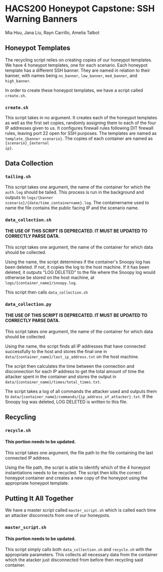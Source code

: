 # HACS200 Honeypot Capstone: SSH Warning Banners
Mia Hsu, Jana Liu, Rayn Carrillo, Amelia Talbot

## Honeypot Templates
The recycling script relies on creating copies of our honeypot templates. We have 4 honeypot templates, one for each scenario. Each honeypot template has a different SSH banner. They are named in relation to their banner, with names being <code>no_banner</code>, <code>low_banner</code>, <code>med_banner</code>, and <code>high_banner</code>.

In order to create these honeypot templates, we have a script called <code>create.sh</code>.

### <code>create.sh</code>
This script takes in no argument. It creates each of the honeypot templates as well as the first set copies, randomly assigning them to each of the four IP addresses given to us. It configures firewall rules following DIT firewall rules, leaving port 22 open for SSH purposes. The templates are named as <code>template_{banner scenario}</code>. The copies of each container are named as <code>{scenario}_{external ip}</code>.
  
## Data Collection

### <code>tailing.sh</code>
This script takes one argument, the name of the container for which the <code>auth.log</code> should be tailed. This process is run in the background and outputs to <code>logs/{banner scenario}/{date/time_containername}.log</code>. The containername used to name the file contains the public facing IP and the scenario name.

### <code>data_collection.sh</code>
#### THE USE OF THIS SCRIPT IS DEPRECATED. IT MUST BE UPDATED TO CORRECTLY PARSE DATA.
This script takes one argument, the name of the container for which data should be collected.

Using the name, the script determines if the container's Snoopy log has been deleted. If not, it copies the log to the host machine. If it has been deleted, it outputs "LOG DELETED" to the file where the Snoopy log would otherwise be stored on the host machine, at <code>logs/{container_name}/snoopy.log</code>.

This script then calls <code>data_collection.sh</code>

### <code>data_collection.py</code>
#### THE USE OF THIS SCRIPT IS DEPRECATED. IT MUST BE UPDATED TO CORRECTLY PARSE DATA.
This script takes one argument, the name of the container for which data should be collected.

Using the name, the script finds all IP addresses that have connected successfully to the host and stores the final one in <code>data/{container_name}/last_ip_address.txt</code> on the host machine.

The script then calculates the time between the connection and disconnection for each IP address to get the total amount of time the attacker spent in the container and stores the output in <code>data/{container_name}/times/total_times.txt</code>.

The script takes a log of all commands the attacker used and outputs them to <code>data/{container_name}/commands/{ip_address_of_attacker}.txt</code>. If the Snoopy log was deleted, LOG DELETED is written to this file.

## Recycling
### <code>recycle.sh</code>
#### This portion needs to be updated.
This script takes one argument, the file path to the file containing the last connected IP address.

Using the file path, the script is able to identify which of the 4 honeypot instantiations needs to be recycled. The script then kills the correct honeypot container and creates a new copy of the honeypot using the appropriate honeypot template.

## Putting It All Together
We have a master script called <code>master_script.sh</code> which is called each time an attacker disconnects from one of our honeypots.

### <code>master_script.sh</code>
#### This portion needs to be updated.
This script simply calls both <code>data_collection.sh</code> and <code>recycle.sh</code> with the appropriate parameters. This collects all necessary data from the container which the atacker just disconnected from before then recycling said container.
